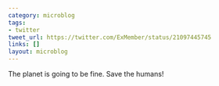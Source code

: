 ```yaml
---
category: microblog
tags:
- twitter
tweet_url: https://twitter.com/ExMember/status/21097445745
links: []
layout: microblog
---
```

The planet is going to be fine. Save the humans!
